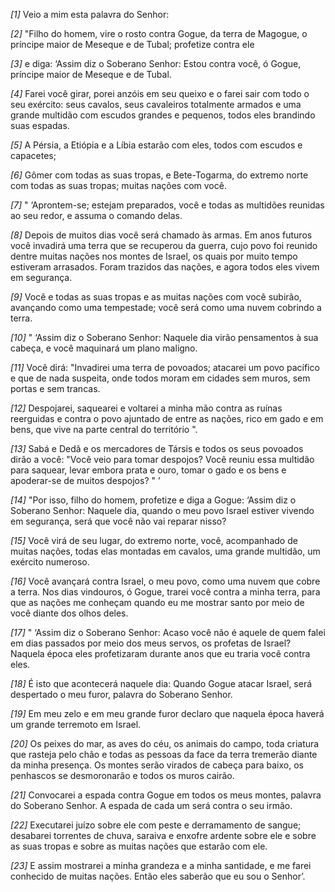 *[1]* Veio a mim esta palavra do Senhor:

*[2]* "Filho do homem, vire o rosto contra Gogue, da terra de Magogue, o príncipe maior de Meseque e de Tubal; profetize contra ele

*[3]* e diga: ‘Assim diz o Soberano Senhor: Estou contra você, ó Gogue, príncipe maior de Meseque e de Tubal.

*[4]* Farei você girar, porei anzóis em seu queixo e o farei sair com todo o seu exército: seus cavalos, seus cavaleiros totalmente armados e uma grande multidão com escudos grandes e pequenos, todos eles brandindo suas espadas.

*[5]* A Pérsia, a Etiópia e a Líbia estarão com eles, todos com escudos e capacetes;

*[6]* Gômer com todas as suas tropas, e Bete-Togarma, do extremo norte com todas as suas tropas; muitas nações com você.

*[7]* " ‘Aprontem-se; estejam preparados, você e todas as multidões reunidas ao seu redor, e assuma o comando delas.

*[8]* Depois de muitos dias você será chamado às armas. Em anos futuros você invadirá uma terra que se recuperou da guerra, cujo povo foi reunido dentre muitas nações nos montes de Israel, os quais por muito tempo estiveram arrasados. Foram trazidos das nações, e agora todos eles vivem em segurança.

*[9]* Você e todas as suas tropas e as muitas nações com você subirão, avançando como uma tempestade; você será como uma nuvem cobrindo a terra.

*[10]* " ‘Assim diz o Soberano Senhor: Naquele dia virão pensamentos à sua cabeça, e você maquinará um plano maligno.

*[11]* Você dirá: "Invadirei uma terra de povoados; atacarei um povo pacífico e que de nada suspeita, onde todos moram em cidades sem muros, sem portas e sem trancas.

*[12]* Despojarei, saquearei e voltarei a minha mão contra as ruínas reerguidas e contra o povo ajuntado de entre as nações, rico em gado e em bens, que vive na parte central do território ".

*[13]* Sabá e Dedã e os mercadores de Társis e todos os seus povoados dirão a você: "Você veio para tomar despojos? Você reuniu essa multidão para saquear, levar embora prata e ouro, tomar o gado e os bens e apoderar-se de muitos despojos? " ’

*[14]* "Por isso, filho do homem, profetize e diga a Gogue: ‘Assim diz o Soberano Senhor: Naquele dia, quando o meu povo Israel estiver vivendo em segurança, será que você não vai reparar nisso?

*[15]* Você virá de seu lugar, do extremo norte, você, acompanhado de muitas nações, todas elas montadas em cavalos, uma grande multidão, um exército numeroso.

*[16]* Você avançará contra Israel, o meu povo, como uma nuvem que cobre a terra. Nos dias vindouros, ó Gogue, trarei você contra a minha terra, para que as nações me conheçam quando eu me mostrar santo por meio de você diante dos olhos deles.

*[17]* " ‘Assim diz o Soberano Senhor: Acaso você não é aquele de quem falei em dias passados por meio dos meus servos, os profetas de Israel? Naquela época eles profetizaram durante anos que eu traria você contra eles.

*[18]* É isto que acontecerá naquele dia: Quando Gogue atacar Israel, será despertado o meu furor, palavra do Soberano Senhor.

*[19]* Em meu zelo e em meu grande furor declaro que naquela época haverá um grande terremoto em Israel.

*[20]* Os peixes do mar, as aves do céu, os animais do campo, toda criatura que rasteja pelo chão e todas as pessoas da face da terra tremerão diante da minha presença. Os montes serão virados de cabeça para baixo, os penhascos se desmoronarão e todos os muros cairão.

*[21]* Convocarei a espada contra Gogue em todos os meus montes, palavra do Soberano Senhor. A espada de cada um será contra o seu irmão.

*[22]* Executarei juízo sobre ele com peste e derramamento de sangue; desabarei torrentes de chuva, saraiva e enxofre ardente sobre ele e sobre as suas tropas e sobre as muitas nações que estarão com ele.

*[23]* E assim mostrarei a minha grandeza e a minha santidade, e me farei conhecido de muitas nações. Então eles saberão que eu sou o Senhor’.

